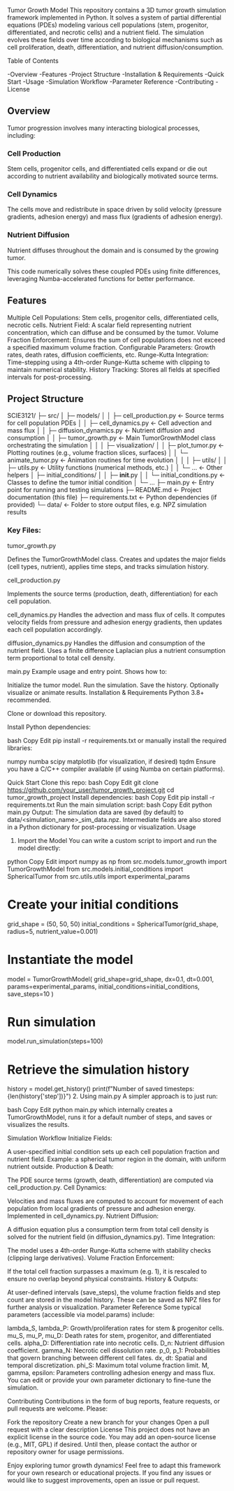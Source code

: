 Tumor Growth Model
This repository contains a 3D tumor growth simulation framework implemented in Python. It solves a system of partial differential equations (PDEs) modeling various cell populations (stem, progenitor, differentiated, and necrotic cells) and a nutrient field. The simulation evolves these fields over time according to biological mechanisms such as cell proliferation, death, differentiation, and nutrient diffusion/consumption.

Table of Contents

-Overview
-Features
-Project Structure
-Installation & Requirements
-Quick Start
-Usage
-Simulation Workflow
-Parameter Reference
-Contributing
-License


<h2>Overview</h2>


Tumor progression involves many interacting biological processes, including:

<h3>Cell Production</h3>

Stem cells, progenitor cells, and differentiated cells expand or die out according to nutrient availability and biologically motivated source terms.

<h3>Cell Dynamics</h3>

The cells move and redistribute in space driven by solid velocity (pressure gradients, adhesion energy) and mass flux (gradients of adhesion energy).

<h3>Nutrient Diffusion</h3>

Nutrient diffuses throughout the domain and is consumed by the growing tumor.

This code numerically solves these coupled PDEs using finite differences, leveraging Numba-accelerated functions for better performance.

<h2>Features</h2>

Multiple Cell Populations: Stem cells, progenitor cells, differentiated cells, necrotic cells.
Nutrient Field: A scalar field representing nutrient concentration, which can diffuse and be consumed by the tumor.
Volume Fraction Enforcement: Ensures the sum of cell populations does not exceed a specified maximum volume fraction.
Configurable Parameters: Growth rates, death rates, diffusion coefficients, etc.
Runge-Kutta Integration: Time-stepping using a 4th-order Runge-Kutta scheme with clipping to maintain numerical stability.
History Tracking: Stores all fields at specified intervals for post-processing.


<h2>Project Structure</h2>

SCIE3121/
├─ src/
│  ├─ models/
│  │  ├─ cell_production.py      <- Source terms for cell population PDEs
│  │  ├─ cell_dynamics.py        <- Cell advection and mass flux
│  │  ├─ diffusion_dynamics.py   <- Nutrient diffusion and consumption
│  │  ├─ tumor_growth.py         <- Main TumorGrowthModel class orchestrating the simulation
│  │
│  ├─ visualization/
│  │  ├─ plot_tumor.py           <- Plotting routines (e.g., volume fraction slices, surfaces)
│  │  └─ animate_tumor.py        <- Animation routines for time evolution
│  │
│  ├─ utils/
│  │  ├─ utils.py                <- Utility functions (numerical methods, etc.)
│  │  └─ ...                     <- Other helpers
│  ├─ initial_conditions/
│  │  ├─ __init__.py
│  │  └─ initial_conditions.py   <- Classes to define the tumor initial condition
│  └─ ...
├─ main.py                       <- Entry point for running and testing simulations
├─ README.md                     <- Project documentation (this file)
├─ requirements.txt              <- Python dependencies (if provided)
└─ data/                         <- Folder to store output files, e.g. NPZ simulation results


<h3>Key Files:</h3>

tumor_growth.py

Defines the TumorGrowthModel class. Creates and updates the major fields (cell types, nutrient), applies time steps, and tracks simulation history.

cell_production.py

Implements the source terms (production, death, differentiation) for each cell population.

cell_dynamics.py
Handles the advection and mass flux of cells. It computes velocity fields from pressure and adhesion energy gradients, then updates each cell population accordingly.

diffusion_dynamics.py
Handles the diffusion and consumption of the nutrient field. Uses a finite difference Laplacian plus a nutrient consumption term proportional to total cell density.

main.py
Example usage and entry point. Shows how to:

Initialize the tumor model.
Run the simulation.
Save the history.
Optionally visualize or animate results.
Installation & Requirements
Python 3.8+ recommended.

Clone or download this repository.

Install Python dependencies:

bash
Copy
Edit
pip install -r requirements.txt
or manually install the required libraries:

numpy
numba
scipy
matplotlib (for visualization, if desired)
tqdm
Ensure you have a C/C++ compiler available (if using Numba on certain platforms).

Quick Start
Clone this repo:
bash
Copy
Edit
git clone https://github.com/your_user/tumor_growth_project.git
cd tumor_growth_project
Install dependencies:
bash
Copy
Edit
pip install -r requirements.txt
Run the main simulation script:
bash
Copy
Edit
python main.py
Output: The simulation data are saved (by default) to data/<simulation_name>_sim_data.npz. Intermediate fields are also stored in a Python dictionary for post-processing or visualization.
Usage
1. Import the Model
You can write a custom script to import and run the model directly:

python
Copy
Edit
import numpy as np
from src.models.tumor_growth import TumorGrowthModel
from src.models.initial_conditions import SphericalTumor
from src.utils.utils import experimental_params

# Create your initial conditions
grid_shape = (50, 50, 50)
initial_conditions = SphericalTumor(grid_shape, radius=5, nutrient_value=0.001)

# Instantiate the model
model = TumorGrowthModel(
    grid_shape=grid_shape,
    dx=0.1,
    dt=0.001,
    params=experimental_params,
    initial_conditions=initial_conditions,
    save_steps=10
)

# Run simulation
model.run_simulation(steps=100)

# Retrieve the simulation history
history = model.get_history()
print(f"Number of saved timesteps: {len(history['step'])}")
2. Using main.py
A simpler approach is to just run:

bash
Copy
Edit
python main.py
which internally creates a TumorGrowthModel, runs it for a default number of steps, and saves or visualizes the results.

Simulation Workflow
Initialize Fields:

A user-specified initial condition sets up each cell population fraction and nutrient field.
Example: a spherical tumor region in the domain, with uniform nutrient outside.
Production & Death:

The PDE source terms (growth, death, differentiation) are computed via cell_production.py.
Cell Dynamics:

Velocities and mass fluxes are computed to account for movement of each population from local gradients of pressure and adhesion energy.
Implemented in cell_dynamics.py.
Nutrient Diffusion:

A diffusion equation plus a consumption term from total cell density is solved for the nutrient field (in diffusion_dynamics.py).
Time Integration:

The model uses a 4th-order Runge-Kutta scheme with stability checks (clipping large derivatives).
Volume Fraction Enforcement:

If the total cell fraction surpasses a maximum (e.g. 1), it is rescaled to ensure no overlap beyond physical constraints.
History & Outputs:

At user-defined intervals (save_steps), the volume fraction fields and step count are stored in the model history.
These can be saved as NPZ files for further analysis or visualization.
Parameter Reference
Some typical parameters (accessible via model.params) include:

lambda_S, lambda_P: Growth/proliferation rates for stem & progenitor cells.
mu_S, mu_P, mu_D: Death rates for stem, progenitor, and differentiated cells.
alpha_D: Differentiation rate into necrotic cells.
D_n: Nutrient diffusion coefficient.
gamma_N: Necrotic cell dissolution rate.
p_0, p_1: Probabilities that govern branching between different cell fates.
dx, dt: Spatial and temporal discretization.
phi_S: Maximum total volume fraction limit.
M, gamma, epsilon: Parameters controlling adhesion energy and mass flux.
You can edit or provide your own parameter dictionary to fine-tune the simulation.

Contributing
Contributions in the form of bug reports, feature requests, or pull requests are welcome. Please:

Fork the repository
Create a new branch for your changes
Open a pull request with a clear description
License
This project does not have an explicit license in the source code. You may add an open-source license (e.g., MIT, GPL) if desired. Until then, please contact the author or repository owner for usage permissions.

Enjoy exploring tumor growth dynamics! Feel free to adapt this framework for your own research or educational projects. If you find any issues or would like to suggest improvements, open an issue or pull request.
